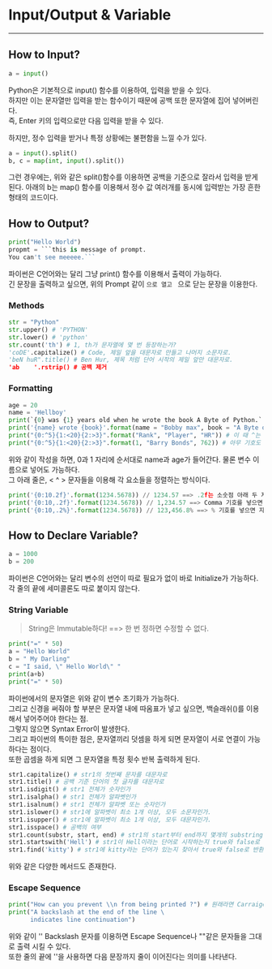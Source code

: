 # Input/Output & Variable
---
## How to Input?
```python
a = input()
```
Python은 기본적으로 input() 함수를 이용하여, 입력을 받을 수 있다.  
하지만 이는 문자열만 입력을 받는 함수이기 때문에 공백 또한 문자열에 집어 넣어버린다.  
즉, Enter 키의 입력으로만 다음 입력을 받을 수 있다.  

하지만, 정수 입력을 받거나 특정 상황에는 불편함을 느낄 수가 있다.  
```python
a = input().split()
b, c = map(int, input().split())
```
그런 경우에는, 위와 같은 split()함수를 이용하면 공백을 기준으로 잘라서 입력을 받게 된다.
아래의 b는 map() 함수를 이용해서 정수 값 여러개를 동시에 입력받는 가장 흔한 형태의 코드이다.

## How to Output?
```python
print("Hello World")
propmt = ```this is message of prompt.
You can't see meeeee.```
```
파이썬은 C언어와는 달리 그냥 print() 함수를 이용해서 출력이 가능하다.  
긴 문장을 출력하고 싶으면, 위의 Prompt 같이 ```으로 열고 ``` 으로 닫는 문장을 이용한다.  

### Methods
```python
str = "Python"
str.upper() # 'PYTHON'
str.lower() # 'python'
str.count('th') # 1, th가 문자열에 몇 번 등장하는가?
'coDE'.capitalize() # Code, 제일 앞을 대문자로 만들고 나머지 소문자로.
'beN huR".title() # Ben Hur, 제목 처럼 단어 시작의 제일 앞만 대문자로.
'ab    '.rstrip() # 공백 제거
```

### Formatting
```python
age = 20
name = 'Hellboy'
print(`{0} was {1} years old when he wrote the book A Byte of Python.`.format(name, age))
print('{name} wrote {book}'.format(name = "Bobby max", book = "A Byte of Python")) 
print("{0:^5}{1:<20}{2:>3}".format("Rank", "Player", "HR")) # 이 때 ^는 가운데 정렬 <는 왼쪽 정렬 >는 오른쪽 정렬이 된다.
print("{0:^5}{1:<20}{2:>3}".format(1, "Barry Bonds", 762)) # 아무 기호도 적지 않으면 자동으로 오른쪽 정렬이 된다.
```  
위와 같이 작성을 하면, 0과 1 자리에 순서대로 name과 age가 들어간다. 물론 변수 이름으로 넣어도 가능하다.  
그 아래 줄은, < ^ > 문자들을 이용해 각 요소들을 정렬하는 방식이다.  

```python
print('{0:10.2f}'.format(1234.5678)) // 1234.57 ==> .2f는 소숫점 아래 두 자리 까지만 출력하겠다는 것이다.
print('{0:10,.2f}'.format(1234.5678)) // 1,234.57 ==> Comma 기호를 넣으면 3자리 단위로 ,를 찍어준다.
print('{0:10,.2%}'.format(1234.5678)) // 123,456.8% ==> % 기호를 넣으면 자동 백분율 환산을 시켜준다.
```

## How to Declare Variable?
```python
a = 1000
b = 200
```
파이썬은 C언어와는 달리 변수의 선언이 따로 필요가 없이 바로 Initialize가 가능하다.  
각 줄의 끝에 세미콜론도 따로 붙이지 않는다.

### String Variable
> String은 Immutable하다! ==> 한 번 정하면 수정할 수 없다.
```python
print("=" * 50)
a = "Hello World"
b = " My Darling"
c = "I said, \" Hello World\" "
print(a+b)
print("=" * 50) 
```
파이썬에서의 문자열은 위와 같이 변수 초기화가 가능하다.  
그리고 신경을 써줘야 할 부분은 문자열 내에 따옴표가 넣고 싶으면, 백슬래쉬(\)를 이용해서 넣어주어야 한다는 점.  
그렇지 않으면 Syntax Error이 발생한다.   
그리고 파이썬의 특이한 점은, 문자열끼리 덧셈을 하게 되면 문자열이 서로 연결이 가능하다는 점이다.  
또한 곱셈을 하게 되면 그 문자열을 특정 횟수 반복 출력하게 된다.

```python
str1.capitalize() # str1의 첫번째 문자를 대문자로
str1.title() # 공백 기준 단어의 첫 글자를 대문자로
str1.isdigit() # str1 전체가 숫자인가
str1.isalpha() # str1 전체가 알파벳인가
str1.isalnum() # str1 전체가 알파벳 또는 숫자인가
str1.islower() # str1에 알파벳이 최소 1개 이상, 모두 소문자인가.
str1.isupper() # str1에 알파벳이 최소 1개 이상, 모두 대문자인가.
str1.isspace() # 공백의 여부
str1.count(substr, start, end) # str1의 start부터 end까지 몇개의 substring이 나오는지 세어주는 method이다.
str1.startswith('Hell') # str1이 Hell이라는 단어로 시작하는지 true와 false로 반환해준다. (보통 if문과 함께 씀)
str1.find('kitty') # str1에 kitty라는 단어가 있는지 찾아서 true와 false로 반환해준다. (보통 if문과 함께 씀)
```
위와 같은 다양한 메서드도 존재한다.

### Escape Sequence
```python
print("How can you prevent \\n from being printed ?") # 원래라면 Carraige Return을 반환하는 \n이 그대로 출력된다.
print("A backslash at the end of the line \
      indicates line continuation")
```
위와 같이 '\' Backslash 문자를 이용하면 Escape Sequence나 ""같은 문자들을 그대로 출력 시킬 수 있다.  
또한 줄의 끝에 '\'을 사용하면 다음 문장까지 줄이 이어진다는 의미를 나타낸다.
